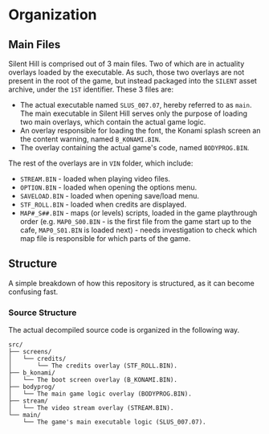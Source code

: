 # Organization

## Main Files
Silent Hill is comprised out of 3 main files. Two of which are in actuality overlays loaded by the executable. As such, those two overlays are not present in the root of the game, but instead packaged into the ``SILENT`` asset archive, under the `1ST` identifier. These 3 files are:
- The actual executable named `SLUS_007.07`, hereby referred to as `main`. The main executable in Silent Hill serves only the purpose of loading two main overlays, which contain the actual game logic.
- An overlay responsible for loading the font, the Konami splash screen an the content warning, named `B_KONAMI.BIN`.
- The overlay containing the actual game's code, named `BODYPROG.BIN`.

The rest of the overlays are in `VIN` folder, which include:
- `STREAM.BIN` - loaded when playing video files.
- `OPTION.BIN` - loaded when opening the options menu.
- `SAVELOAD.BIN` - loaded when opening save/load menu.
- `STF_ROLL.BIN` - loaded when credits are displayed.
- `MAP#_S##.BIN` - maps (or levels) scripts, loaded in the game playthrough order (e.g. `MAP0_S00.BIN` - is the first file from the game start up to the cafe, `MAP0_S01.BIN` is loaded next) - needs investigation to check which map file is responsible for which parts of the game.

## Structure
A simple breakdown of how this repository is structured, as it can become confusing fast.
### Source Structure
The actual decompiled source code is organized in the following way.
```
src/
├── screens/
│   └── credits/
│       └── The credits overlay (STF_ROLL.BIN).
├── b_konami/
│   └── The boot screen overlay (B_KONAMI.BIN).
├── bodyprog/
│   └── The main game logic overlay (BODYPROG.BIN).
├── stream/
│   └── The video stream overlay (STREAM.BIN).
└── main/
    └── The game's main executable logic (SLUS_007.07).
```